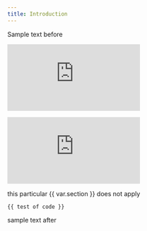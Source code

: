 ```yaml
---
title: Introduction
---
```


Sample text before

![](https://github.com/jomaxx/remark-embedded-code-snippets/blob/78d8ec567422a9776beb2d48dd826189aed58267/prettier.config.js#L1-L2 "javascript")

![](https://github.com/razroo/razroo-fully-architected-dashboard/blob/master/libs/data-access/src/lib/%2Bstate/employees.actions.ts#L4-L9 "javascript")

this particular {{ var.section }} does not apply

```
{{ test of code }}
```

sample text after
